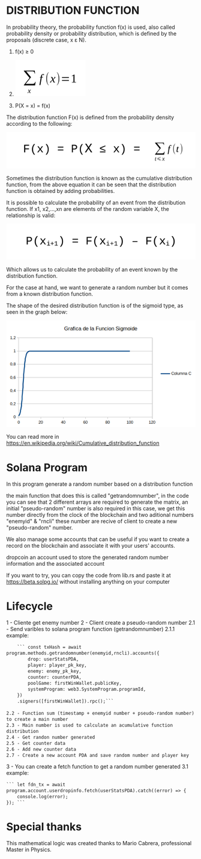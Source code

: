 # DISTRIBUTION FUNCTION



In probability theory, the probability function f(x) is used, also called probability density or probability distribution, which is defined by the proposals (discrete case, x ε N).



1. f(x) ≥ 0



2. ![Image text](https://github.com/sistemaseltigre/fd-random-number/blob/main/app/3.png)



3. P(X = x) = f(x)



The distribution function F(x) is defined from the probability density according to the following:

![Image text](https://github.com/sistemaseltigre/fd-random-number/blob/main/app/2.png)



Sometimes the distribution function is known as the cumulative distribution function, from the above equation it can be seen that the distribution function is obtained by adding probabilities.



It is possible to calculate the probability of an event from the distribution function. If x1, x2,…,xn are elements of the random variable X, the relationship is valid:


![Image text](https://github.com/sistemaseltigre/fd-random-number/blob/main/app/1.png)



Which allows us to calculate the probability of an event known by the distribution function.



For the case at hand, we want to generate a random number but it comes from a known distribution function.



The shape of the desired distribution function is of the sigmoid type, as seen in the graph below:



![Image text](https://github.com/sistemaseltigre/fd-random-number/blob/main/app/graf.png)

You can read more in https://en.wikipedia.org/wiki/Cumulative_distribution_function

# Solana Program
In this program generate a random number based on a distribution function

the main function that does this is called "getrandomnumber", in the code you can see that 2 different arrays are required to generate the matrix, an initial "pseudo-random" number is also required in this case, we get this number directly from the clock of the blockchain and two aditional numbers "enemyid" & "rncli" these number are recive of client to create a new "pseudo-random" number.

We also manage some accounts that can be useful if you want to create a record on the blockchain and associate it with your users' accounts.

dropcoin
an account used to store the generated random number information and the associated account

If you want to try, you can copy the code from lib.rs and paste it at https://beta.solpg.io/ without installing anything on your computer

# Lifecycle

1 - Cliente get enemy number
2 - Client create a pseudo-random number
    2.1 - Send varibles to solana program function (getrandomnumber)
        2.1.1 example:

        ``` const txHash = await program.methods.getrandomnumber(enemyid,rncli).accounts({
            drop: userStatsPDA,
            player: player_pk_key,
            enemy: enemy_pk_key,       
            counter: counterPDA,        
            poolGame: firstWinWallet.publicKey,
            systemProgram: web3.SystemProgram.programId,
        })   
        .signers([firstWinWallet]).rpc();```
    
    2.2 - Function sum (timestamp + enemyid number + pseudo-random number) to create a main number
    2.3 - Main number is used to calculate an acumulative function distribution
    2.4 - Get randon number generated
    2.5 - Get counter data
    2.6 - Add new counter data
    2.7 - Create a new account PDA and save random number and player key
3 - You can create a fetch function to get a random number generated
    3.1 example:

    ``` let fdn_tx = await program.account.userdropinfo.fetch(userStatsPDA).catch((error) => {
        console.log(error);
    }); ```

# Special thanks
This mathematical logic was created thanks to Mario Cabrera, professional Master in Physics.